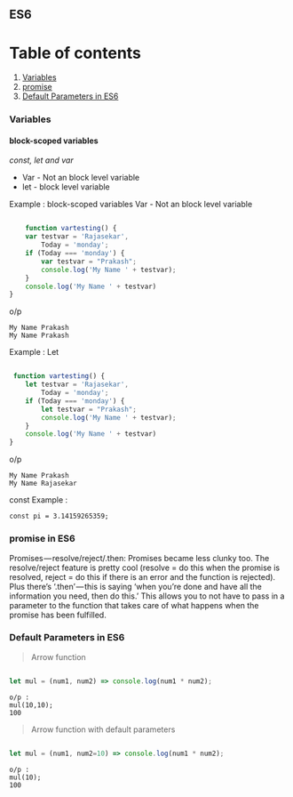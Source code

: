 ## ES6

# Table of contents
1. [Variables](#Variables)
2. [promise](#promise)
3. [Default Parameters in ES6](#default-parameters)

### Variables <a name="Variables"></a>
#### block-scoped variables
*const, let and var*
 - Var - Not an block level variable
 -  let - block level variable

Example : block-scoped variables
Var - Not an block level variable

```javascript

    function vartesting() {
    var testvar = 'Rajasekar',
        Today = 'monday';
    if (Today === 'monday') {
        var testvar = "Prakash";
        console.log('My Name ' + testvar);
    }
    console.log('My Name ' + testvar)
}

  ```
o/p

    My Name Prakash
    My Name Prakash

Example : Let

```javascript

 function vartesting() {
    let testvar = 'Rajasekar',
        Today = 'monday';
    if (Today === 'monday') {
        let testvar = "Prakash";
        console.log('My Name ' + testvar);
    }
    console.log('My Name ' + testvar)
}

   ```
o/p

    My Name Prakash
    My Name Rajasekar
const
Example : 

    const pi = 3.14159265359;

### promise in ES6 <a name = "promise"></a>
Promises — resolve/reject/.then: Promises became less clunky too. The resolve/reject feature is pretty cool (resolve = do this when the promise is resolved, reject = do this if there is an error and the function is rejected). Plus there’s ‘.then’ — this is saying ‘when you’re done and have all the information you need, then do this.’ This allows you to not have to pass in a parameter to the function that takes care of what happens when the promise has been fulfilled.

### Default Parameters in ES6 <a name ="default-parameters"></a>

> Arrow function

```javascript

let mul = (num1, num2) => console.log(num1 * num2);

```
```
o/p : 
mul(10,10);
100

```
> Arrow function with default parameters 

```javascript

let mul = (num1, num2=10) => console.log(num1 * num2);

```

```
o/p : 
mul(10);
100
```


